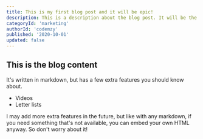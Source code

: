 ```yaml
---
title: This is my first blog post and it will be epic!
description: This is a description about the blog post. It will be the introductory paragraph used in search results, on blog list pages, and at the top of the blog post. It's pretty important.
categoryId: 'marketing'
authorId: 'codemzy'
published: '2020-10-01'
updated: false
---
```


## This is the blog content

It's written in markdown, but has a few extra features you should know about.

- Videos
- Letter lists

I may add more extra features in the future, but like with any markdown, if you need something that's not available, you can embed your own HTML anyway. So don't worry about it!